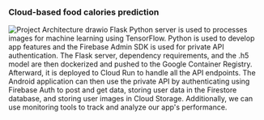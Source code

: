 ### Cloud-based food calories prediction
![Project Architecture drawio](https://github.com/GJOE27/Capstone-Project-Bangkit/assets/122189752/ae73fb0c-02bd-4e0c-97fb-ee5b96911ad3)
Flask Python server is used to processes images for machine learning using TensorFlow. Python is used to develop app features and the Firebase Admin SDK is used for private API authentication. The Flask server, dependency requirements, and the .h5 model are then dockerized and pushed to the Google Container Registry. Afterward, it is deployed to Cloud Run to handle all the API endpoints. The Android application can then use the private API by authenticating using Firebase Auth to post and get data, storing user data in the Firestore database, and storing user images in Cloud Storage. Additionally, we can use monitoring tools to track and analyze our app's performance.
